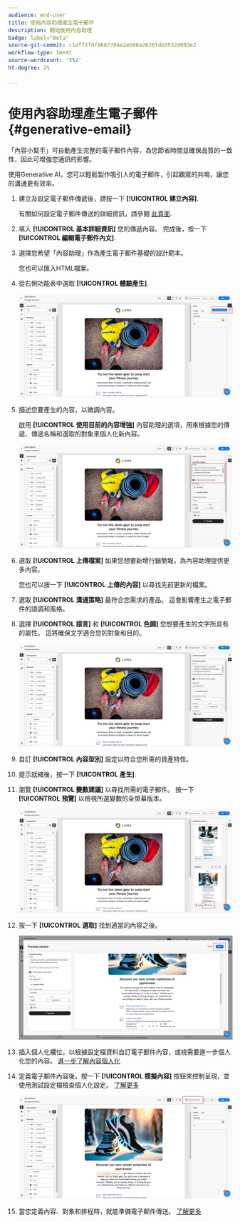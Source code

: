 ```yaml
---
audience: end-user
title: 使用內容助理產生電子郵件
description: 開始使用內容助理
badge: label="Beta"
source-git-commit: c1eff2fdf8687704e2eb98a2626fdb3532d093e2
workflow-type: tm+mt
source-wordcount: '352'
ht-degree: 2%

---
```


# 使用內容助理產生電子郵件 {#generative-email}

「內容小幫手」可自動產生完整的電子郵件內容，為您節省時間並確保品質的一致性，因此可增強您通訊的影響。

使用Generative AI，您可以輕鬆製作吸引人的電子郵件，引起觀眾的共鳴，讓您的溝通更有效率。

1. 建立及設定電子郵件傳遞後，請按一下 **[!UICONTROL 建立內容]**.

   有關如何設定電子郵件傳送的詳細資訊，請參閱 [此頁面](../content/create-email-content.md).

1. 填入 **[!UICONTROL 基本詳細資訊]** 您的傳遞內容。 完成後，按一下 **[!UICONTROL 編輯電子郵件內文]**.

1. 選擇您希望「內容助理」作為產生電子郵件基礎的設計範本。

   您也可以匯入HTML檔案。

1. 從右側功能表中選取 **[!UICONTROL 體驗產生]**.

   ![](assets/email-genai-1.png)

1. 描述您要產生的內容，以微調內容。

   啟用 **[!UICONTROL 使用目前的內容增強]** 內容助理的選項，用來根據您的傳遞、傳遞名稱和選取的對象來個人化新內容。

   ![](assets/email-genai-2.png)

1. 選取 **[!UICONTROL 上傳檔案]** 如果您想要新增行銷簡報，為內容助理提供更多內容。

   您也可以按一下 **[!UICONTROL 上傳的內容]** 以尋找先前更新的檔案。

1. 選取 **[!UICONTROL 溝通策略]** 最符合您需求的產品。 這會影響產生之電子郵件的語調和風格。

1. 選擇 **[!UICONTROL 語言]** 和 **[!UICONTROL 色調]** 您想要產生的文字所具有的屬性。 這將確保文字適合您的對象和目的。

   ![](assets/email-genai-3.png)

1. 自訂 **[!UICONTROL 內容型別]** 設定以符合您所需的資產特性。

1. 提示就緒後，按一下 **[!UICONTROL 產生]**.

1. 瀏覽 **[!UICONTROL 變數建議]** 以尋找所需的電子郵件。 按一下 **[!UICONTROL 預覽]** 以檢視所選變數的全熒幕版本。

   ![](assets/email-genai-4.png)

1. 按一下 **[!UICONTROL 選取]** 找到適當的內容之後。

   ![](assets/email-genai-5.png)

1. 插入個人化欄位，以根據設定檔資料自訂電子郵件內容，或視需要進一步個人化您的內容。 [進一步了解內容個人化](../personalization/personalize.md)

1. 定義電子郵件內容後，按一下 **[!UICONTROL 模擬內容]** 按鈕來控制呈現，並使用測試設定檔檢查個人化設定。  [了解更多](../preview-test/preview-content.md)

   ![](assets/email-genai-6.png)

1. 當您定義內容、對象和排程時，就能準備電子郵件傳送。 [了解更多](../monitor/prepare-send.md)

